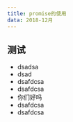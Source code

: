 ```yaml
---
title: promise的使用
data: 2018-12月
---
```


## 测试

- dsadsa
- dsad
- dsafdcsa
- dsafdcsa
- 你们好吗
- dsafdcsa
- dsafdcsa
